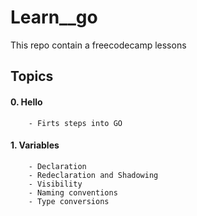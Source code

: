 # Learn__go
This repo contain a freecodecamp lessons

## Topics
#### 0. Hello
        - Firts steps into GO
#### 1. Variables
        - Declaration
        - Redeclaration and Shadowing
        - Visibility
        - Naming conventions
        - Type conversions
